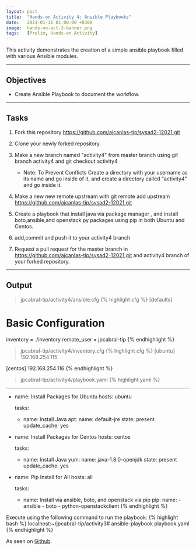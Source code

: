 ```yaml
---
layout: post
title:  "Hands-on Activity 4: Ansible Playbooks"
date:   2021-01-11 01:00:00 +0300
image:  hands-on-act-3-banner.png
tags:   [Prelim, Hands-on Activity]
---
```

This activity demonstrates the creation of a simple ansible playbook filled with various Ansible modules.

***

## Objectives

* Create Ansible Playbook to document the workflow.

***

## Tasks

1. Fork this repository https://github.com/ajcanlas-tip/sysad2-12021.git

2. Clone your newly forked repository. 

3. Make a new branch named "activity4" from master branch using git branch activity4 and git checkout activity4

    * Note: To Prevent Conflicts Create a directory with your username as its name and go inside of it, and create a directory called "activity4" and go inside it.

4. Make a new new remote upstream with git remote add upstream https://github.com/ajcanlas-tip/sysad2-12021.git

5. Create a playbook that install java via package manager , and install boto,ansible,and openstack py packages using pip in both Ubuntu and Centos.

7. add,commit and push it to your activity4 branch

8. Request a pull request for the master branch in https://github.com/ajcanlas-tip/sysad2-12021.git  and activity4 branch of your forked repository.

***

## Output

> jpcabral-tip/activity4/ansible.cfg
{% highlight cfg %}
[defaults]

# Basic Configuration
inventory = ./inventory
remote_user = jpcabral-tip
{% endhighlight %}

> jpcabral-tip/activity4/inventory.cfg
{% highlight cfg %}
[ubuntu]
192.168.254.115

[centos]
192.168.254.116
{% endhighlight %}

> jpcabral-tip/activity4/playbook.yaml
{% highlight yaml %}
---
  - name: Install Packages for Ubuntu
    hosts: ubuntu
    
    tasks:
    - name: Install Java
      apt:
        name: default-jre
        state: present
        update_cache: yes
  

  - name: Install Packages for Centos
    hosts: centos

    tasks:
    - name: Install Java
      yum:
        name: java-1.8.0-openjdk
        state: present
        update_cache: yes


  - name: Pip Install for All
    hosts: all

    tasks:
    - name: Install via ansible, boto, and openstack via pip
      pip:
        name:
          - ansible
          - boto
          - python-openstackclient
{% endhighlight %}


Execute using the following command to run the playbook:
{% highlight bash %}
localhost:~/jpcabral-tip/activity3# ansible-playbook playbook.yaml
{% endhighlight %}

<p>As seen on <a href="https://github.com/jpcabral-tip/sysad2-12021/tree/activity4/jpcabral-tip/activity4">Github</a>.</p>